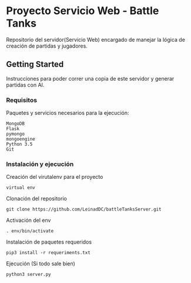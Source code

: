 # Proyecto Servicio Web - Battle Tanks

Repositorio del servidor(Servicio Web) encargado de manejar la lógica de creación de partidas y jugadores.


## Getting Started

Instrucciones para poder correr una copia de este servidor y generar partidas con AI.

### Requisitos

Paquetes y servicios necesarios para la ejecución:

```
MongoDB
Flask
pymongo
mongoengine
Python 3.5
Git
```

### Instalación y ejecución

Creación del virutalenv para el proyecto

```
virtual env
```

Clonación del repositorio

```
git clone https://github.com/LeinadDC/battleTanksServer.git
```

Activación del env

```
. env/bin/activate
```

Instalación de paquetes requeridos

```
pip3 install -r requeriments.txt
```

Ejecución (Si todo sale bien)

```
python3 server.py
```
